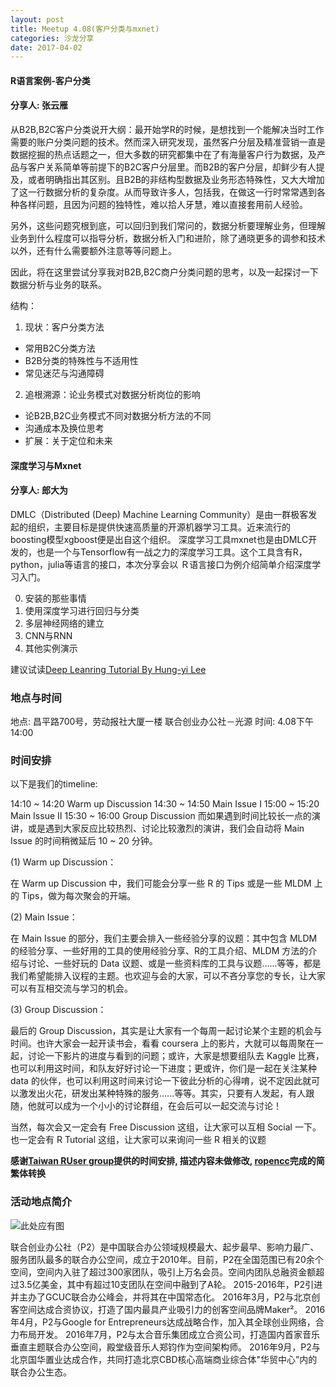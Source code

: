 ```yaml
---
layout: post
title: Meetup 4.08(客户分类与mxnet)
categories: 沙龙分享
date: 2017-04-02
---
```



#### R语言案例-客户分类
#### 分享人: 张云雁

从B2B,B2C客户分类说开大纲：最开始学R的时候，是想找到一个能解决当时工作需要的账户分类问题的技术。然而深入研究发现，虽然客户分层及精准营销一直是数据挖掘的热点话题之一，但大多数的研究都集中在了有海量客户行为数据，及产品与客户关系简单等前提下的B2C客户分层里。而B2B的客户分层，却鲜少有人提及，或者明确指出其区别。且B2B的非结构型数据及业务形态特殊性，又大大增加了这一行数据分析的复杂度。从而导致许多人，包括我，在做这一行时常常遇到各种各样问题，且因为问题的独特性，难以拾人牙慧，难以直接套用前人经验。

另外，这些问题究根到底，可以回归到我们常问的，数据分析要理解业务，但理解业务到什么程度可以指导分析，数据分析入门和进阶，除了通晓更多的调参和技术以外，还有什么需要额外注意等等问题上。

因此，将在这里尝试分享我对B2B,B2C商户分类问题的思考，以及一起探讨一下数据分析与业务的联系。

结构：

1. 现状：客户分类方法     
  - 常用B2C分类方法     
  - B2B分类的特殊性与不适用性     
  - 常见迷茫与沟通障碍

2. 追根溯源：论业务模式对数据分析岗位的影响     
  - 论B2B,B2C业务模式不同对数据分析方法的不同     
  - 沟通成本及换位思考
  - 扩展：关于定位和未来

#### 深度学习与Mxnet
#### 分享人: 郎大为

DMLC（Distributed (Deep) Machine Learning Community）是由一群极客发起的组织，主要目标是提供快速高质量的开源机器学习工具。近来流行的boosting模型xgboost便是出自这个组织。
深度学习工具mxnet也是由DMLC开发的，也是一个与Tensorflow有一战之力的深度学习工具。这个工具含有R，python，julia等语言的接口，本次分享会以
Ｒ语言接口为例介绍简单介绍深度学习入门。

0. 安装的那些事情
1. 使用深度学习进行回归与分类
2. 多层神经网络的建立
3. CNN与RNN
4. 其他实例演示

建议试读[Deep Leanring Tutorial By Hung-yi Lee](https://www.slideshare.net/tw_dsconf/ss-62245351)

### 地点与时间
地点: 昌平路700号，劳动报社大厦一楼 联合创业办公社－光源
时间: 4.08下午14:00

### 时间安排
以下是我们的timeline:

14:10 ~ 14:20 Warm up Discussion
14:30 ~ 14:50 Main Issue I
15:00 ~ 15:20 Main Issue II
15:30 ~ 16:00 Group Discussion
而如果遇到时间比较长一点的演讲，或是遇到大家反应比较热烈、讨论比较激烈的演讲，我们会自动将 Main Issue 的时间稍微延后 10 ~ 20 分钟。

(1) Warm up Discussion：

在 Warm up Discussion 中，我们可能会分享一些 R 的 Tips 或是一些 MLDM 上的 Tips，做为每次聚会的开端。

(2) Main Issue：

在 Main Issue 的部分，我们主要会排入一些经验分享的议题：其中包含 MLDM 的经验分享、一些好用的工具的使用经验分享、R的工具介绍、MLDM 方法的介绍与讨论、一些好玩的 Data 议题、或是一些资料库的工具与议题......等等，都是我们希望能排入议程的主题。也欢迎与会的大家，可以不吝分享您的专长，让大家可以有互相交流与学习的机会。

(3) Group Discussion：

最后的 Group Discussion，其实是让大家有一个每周一起讨论某个主题的机会与时间。也许大家会一起开读书会，看看 coursera 上的影片，大就可以每周聚在一起，讨论一下影片的进度与看到的问题；或许，大家是想要组队去 Kaggle 比赛，也可以利用这时间，和队友好好讨论一下进度；更或许，你们是一起在关注某种 data 的伙伴，也可以利用这时间来讨论一下彼此分析的心得唷，说不定因此就可以激发出火花，研发出某种特殊的服务......等等。其实，只要有人发起，有人跟随，他就可以成为一个小小的讨论群组，在会后可以一起交流与讨论！

当然，每次会又一定会有 Free Discussion 这组，让大家可以互相 Social 一下。也一定会有 R Tutorial 这组，让大家可以来询问一些 R 相关的议题

**感谢[Taiwan RUser group](https://www.meetup.com/Taiwan-R/)提供的时间安排, 描述内容未做修改, [ropencc](https://github.com/qinwf/ropencc)完成的简繁体转换**

### 活动地点简介

![此处应有图](http://p1.bpimg.com/4851/364f74412c0ae62b.jpg)

联合创业办公社（P2）是中国联合办公领域规模最大、起步最早、影响力最广、服务团队最多的联合办公空间，成立于2010年。目前，P2在全国范围已有20余个空间，空间内入驻了超过300家团队，吸引上万名会员。空间内团队总融资金额超过3.5亿美金，其中有超过10支团队在空间中融到了A轮。
2015-2016年，P2引进并主办了GCUC联合办公峰会，并将其在中国常态化。
2016年3月，P2与北京创客空间达成合资协议，打造了国内最具产业吸引力的创客空间品牌Maker²。
2016年4月，P2与Google for Entrepreneurs达成战略合作，加入其全球创业网络，合力布局开发。
2016年7月，P2与太合音乐集团成立合资公司，打造国内首家音乐垂直主题联合办公空间，殿堂级音乐人郑钧作为空间架构师。
2016年9月，P2与北京国华置业达成合作，共同打造北京CBD核心高端商业综合体"华贸中心”内的联合办公生态。
